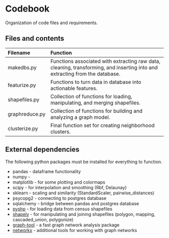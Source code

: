 # Codebook

Organization of code files and requirements.

## Files and contents

Filename | Function
:--|:--
makedbs.py | Functions associated with extracting raw data, cleaning, transforming, and inserting into and extracting from the database.
featurize.py | Functions to turn data in database into actionable features.
shapefiles.py | Collection of functions for loading, manipulating, and merging shapefiles.
graphreduce.py | Collection of functions for building and analyzing a graph model.
clusterize.py | Final function set for creating neighborhood clusters.



## External dependencies

The following python packages must be installed for everything to function.

* pandas - dataframe functionality
* numpy - 
* matplotlib - for some plotting and colormaps
* scipy - for interpolation and smoothing (Rbf, Delaunay)
* sklearn - scaling and similarity (StandardScaler, pairwise_distances)
* psycopg2 - connecting to postgres database
* sqlalchemy - bridge between pandas and postgres database
* [pyshp](https://pypi.python.org/pypi/pyshp) - for loading data from census shapefiles
* [shapely](https://pypi.python.org/pypi/Shapely) - for manipulating and joining shapefiles (polygon, mapping, cascaded_union, polygonize)
* [graph-tool](https://graph-tool.skewed.de/) - a fast graph network analysis package
* [networkx](https://networkx.github.io/) - additional tools for working with graph networks
